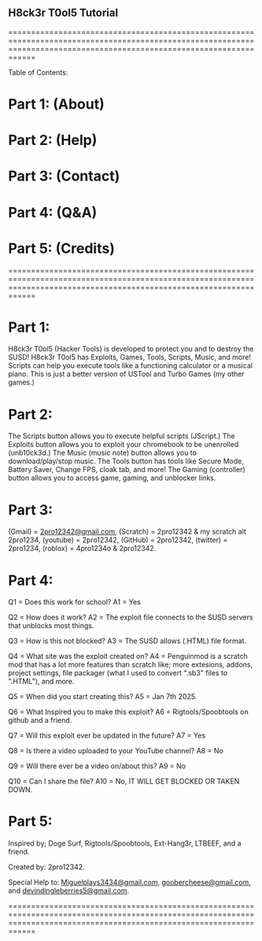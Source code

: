 ## H8ck3r T0ol5 Tutorial 

========================================================================================================================================================================

Table of Contents: 

# Part 1: (About) 

# Part 2: (Help) 

# Part 3: (Contact) 

# Part 4: (Q&A) 

# Part 5: (Credits) 

========================================================================================================================================================================

# Part 1: 

H8ck3r T0ol5 (Hacker Tools) is developed to protect you and to destroy the SUSD! H8ck3r T0ol5 
has Exploits, Games, Tools, Scripts, Music, and more! Scripts can help you execute tools like a functioning calculator 
or a musical piano. This is just a better version of USTool and Turbo Games (my other games.) 

# Part 2: 

The Scripts button allows you to execute helpful scripts (JScript.) The Exploits button allows you to exploit your chromebook 
to be unenrolled (unb10ck3d.) The Music (music note) button allows you to download/play/stop music. The Tools button has tools 
like Secure Mode, Battery Saver, Change FPS, cloak tab, and more! The Gaming (controller) button allows you to access game, 
gaming, and unblocker links. 

# Part 3: 

(Gmail) = 2pro12342@gmail.com, 
(Scratch) = 2pro12342 & my scratch alt 2pro1234, 
(youtube) = 2pro12342, 
(GitHub) = 2pro12342, 
(twitter) = 2pro1234, 
(roblox) = 4pro1234o & 2pro12342. 

# Part 4: 

Q1 = Does this work for school? 
A1 = Yes 

Q2 = How does it work? 
A2 = The exploit file connects to the SUSD servers that unblocks most things. 

Q3 = How is this not blocked? 
A3 = The SUSD allows (.HTML) file format. 

Q4 = What site was the exploit created on? 
A4 = Penguinmod is a scratch mod that has a lot more features than scratch like; more extesions, addons, project settings, 
file packager (what I used to convert ".sb3" files to ".HTML"), and more. 

Q5 = When did you start creating this? 
A5 = Jan 7th 2025. 

Q6 = What Inspired you to make this exploit? 
A6 = Rigtools/Spoobtools on github and a friend. 

Q7 = Will this exploit ever be updated in the future? 
A7 = Yes 

Q8 = Is there a video uploaded to your YouTube channel? 
A8 = No 

Q9 = Will there ever be a video on/about this? 
A9 = No 

Q10 = Can I share the file? 
A10 = No, IT WILL GET BLOCKED OR TAKEN DOWN. 

# Part 5: 

Inspired by; Doge Surf, Rigtools/Spoobtools, Ext-Hang3r, LTBEEF, and a friend. 

Created by: 2pro12342. 

Special Help to: Miguelplays3434@gmail.com, goobercheese@gmail.com, and devindingleberries5@gmail.com. 

========================================================================================================================================================================
